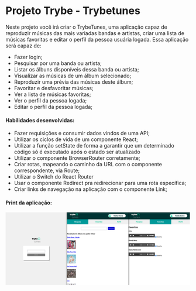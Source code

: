 # Projeto Trybe - Trybetunes

Neste projeto você irá criar o TrybeTunes, uma aplicação capaz de reproduzir músicas das mais variadas bandas e artistas, criar uma lista de músicas favoritas e editar o perfil da pessoa usuária logada. Essa aplicação será capaz de:

- Fazer login;
- Pesquisar por uma banda ou artista;
- Listar os álbuns disponíveis dessa banda ou artista;
- Visualizar as músicas de um álbum selecionado;
- Reproduzir uma prévia das músicas deste álbum;
- Favoritar e desfavoritar músicas;
- Ver a lista de músicas favoritas;
- Ver o perfil da pessoa logada;
- Editar o perfil da pessoa logada;

#### Habilidades desenvolvidas:

- Fazer requisições e consumir dados vindos de uma API;
- Utilizar os ciclos de vida de um componente React;
- Utilizar a função setState de forma a garantir que um determinado código só é executado após o estado ser atualizado
- Utilizar o componente BrowserRouter corretamente;
- Criar rotas, mapeando o caminho da URL com o componente correspondente, via Route;
- Utilizar o Switch do React Router
- Usar o componente Redirect pra redirecionar para uma rota específica;
- Criar links de navegação na aplicação com o componente Link;

#### Print da aplicação:

![print da aplicação em execução](./trybetunes-print.png)
